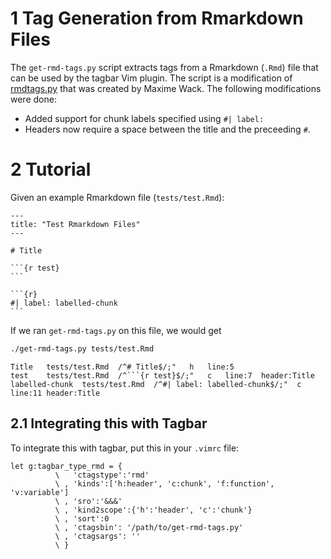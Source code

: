 <!-- README.md is generated from README.Rmd. Please edit that file -->

# 1 Tag Generation from Rmarkdown Files

The `get-rmd-tags.py` script extracts tags from a Rmarkdown (`.Rmd`)
file that can be used by the tagbar Vim plugin. The script is a
modification of
[rmdtags.py](https://gist.github.com/MaximeWack/cdbdcd373d68d1fe5b3aca22e3dcfe46)
that was created by Maxime Wack. The following modifications were done:

-   Added support for chunk labels specified using `#| label:`
-   Headers now require a space between the title and the preceeding
    `#`.

# 2 Tutorial

Given an example Rmarkdown file (`tests/test.Rmd`):

    ---
    title: "Test Rmarkdown Files"
    ---

    # Title

    ```{r test}
    ```

    ```{r}
    #| label: labelled-chunk
    ```

If we ran `get-rmd-tags.py` on this file, we would get

``` bash
./get-rmd-tags.py tests/test.Rmd
```

    Title   tests/test.Rmd  /^# Title$/;"   h   line:5  
    test    tests/test.Rmd  /^```{r test}$/;"   c   line:7  header:Title
    labelled-chunk  tests/test.Rmd  /^#| label: labelled-chunk$/;"  c   line:11 header:Title

## 2.1 Integrating this with Tagbar

To integrate this with tagbar, put this in your `.vimrc` file:

    let g:tagbar_type_rmd = {
              \   'ctagstype':'rmd'
              \ , 'kinds':['h:header', 'c:chunk', 'f:function', 'v:variable']
              \ , 'sro':'&&&'
              \ , 'kind2scope':{'h':'header', 'c':'chunk'}
              \ , 'sort':0
              \ , 'ctagsbin': '/path/to/get-rmd-tags.py'
              \ , 'ctagsargs': ''
              \ }
